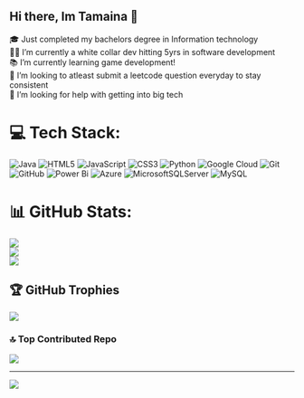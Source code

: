 ## Hi there, Im Tamaina 💃


 🎓 Just completed my bachelors degree in Information technology<br/>
 👩‍💻 I’m currently a white collar dev hitting 5yrs in software development<br/>
 📚 I’m currently learning game development! <br/>
 👯 I’m looking to atleast submit a leetcode question everyday to stay consistent<br/>
 🙈 I’m looking for help with getting into big tech<br/>

 
# 💻 Tech Stack:
![Java](https://img.shields.io/badge/java-%23ED8B00.svg?style=for-the-badge&logo=openjdk&logoColor=white) ![HTML5](https://img.shields.io/badge/html5-%23E34F26.svg?style=for-the-badge&logo=html5&logoColor=white) ![JavaScript](https://img.shields.io/badge/javascript-%23323330.svg?style=for-the-badge&logo=javascript&logoColor=%23F7DF1E) ![CSS3](https://img.shields.io/badge/css3-%231572B6.svg?style=for-the-badge&logo=css3&logoColor=white) ![Python](https://img.shields.io/badge/python-3670A0?style=for-the-badge&logo=python&logoColor=ffdd54) ![Google Cloud](https://img.shields.io/badge/GoogleCloud-%234285F4.svg?style=for-the-badge&logo=google-cloud&logoColor=white) ![Git](https://img.shields.io/badge/git-%23F05033.svg?style=for-the-badge&logo=git&logoColor=white) ![GitHub](https://img.shields.io/badge/github-%23121011.svg?style=for-the-badge&logo=github&logoColor=white) ![Power Bi](https://img.shields.io/badge/power_bi-F2C811?style=for-the-badge&logo=powerbi&logoColor=black) ![Azure](https://img.shields.io/badge/azure-%230072C6.svg?style=for-the-badge&logo=microsoftazure&logoColor=white) ![MicrosoftSQLServer](https://img.shields.io/badge/Microsoft%20SQL%20Server-CC2927?style=for-the-badge&logo=microsoft%20sql%20server&logoColor=white) ![MySQL](https://img.shields.io/badge/mysql-4479A1.svg?style=for-the-badge&logo=mysql&logoColor=white)
# 📊 GitHub Stats:
![](https://github-readme-stats.vercel.app/api?username=gigoles&theme=shadow_green&hide_border=false&include_all_commits=false&count_private=false)<br/>
![](https://nirzak-streak-stats.vercel.app/?user=gigoles&theme=shadow_green&hide_border=false)<br/>
![](https://github-readme-stats.vercel.app/api/top-langs/?username=gigoles&theme=shadow_green&hide_border=false&include_all_commits=false&count_private=false&layout=compact)

## 🏆 GitHub Trophies
![](https://github-profile-trophy.vercel.app/?username=gigoles&theme=radical&no-frame=false&no-bg=true&margin-w=4)

### 🔝 Top Contributed Repo
![](https://github-contributor-stats.vercel.app/api?username=gigoles&limit=5&theme=dark&combine_all_yearly_contributions=true)

---
[![](https://visitcount.itsvg.in/api?id=gigoles&icon=4&color=10)](https://visitcount.itsvg.in)

<!-- Proudly created with GPRM ( https://gprm.itsvg.in ) -->

